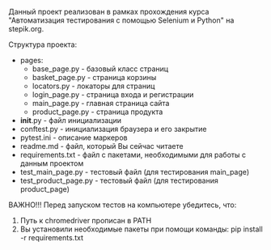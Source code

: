 Данный проект реализован в рамках прохождения курса "Автоматизация тестирования с помощью Selenium и Python" на stepik.org.

Структура проекта:
- pages:
    - base_page.py - базовый класс страниц
    - basket_page.py - страница корзины
	- locators.py - локаторы для страниц
	- login_page.py - страница входа и регистрации
	- main_page.py - главная страница сайта
	- product_page.py - страница продукта
- __init__.py - файл инициализации
- conftest.py - инициализация браузера и его закрытие
- pytest.ini - описание маркеров
- readme.md - файл, который Вы сейчас читаете
- requirements.txt - файл с пакетами, необходимыми для работы с данным проектом
- test_main_page.py - тестовый файл (для тестирования main_page)
- test_product_page.py - тестовый файл (для тестирования product_page)

ВАЖНО!!!
Перед запуском тестов на компьютере убедитесь, что:
1. Путь к chromedriver прописан в PATH
2. Вы установили необходимые пакеты при помощи команды: pip install -r requirements.txt